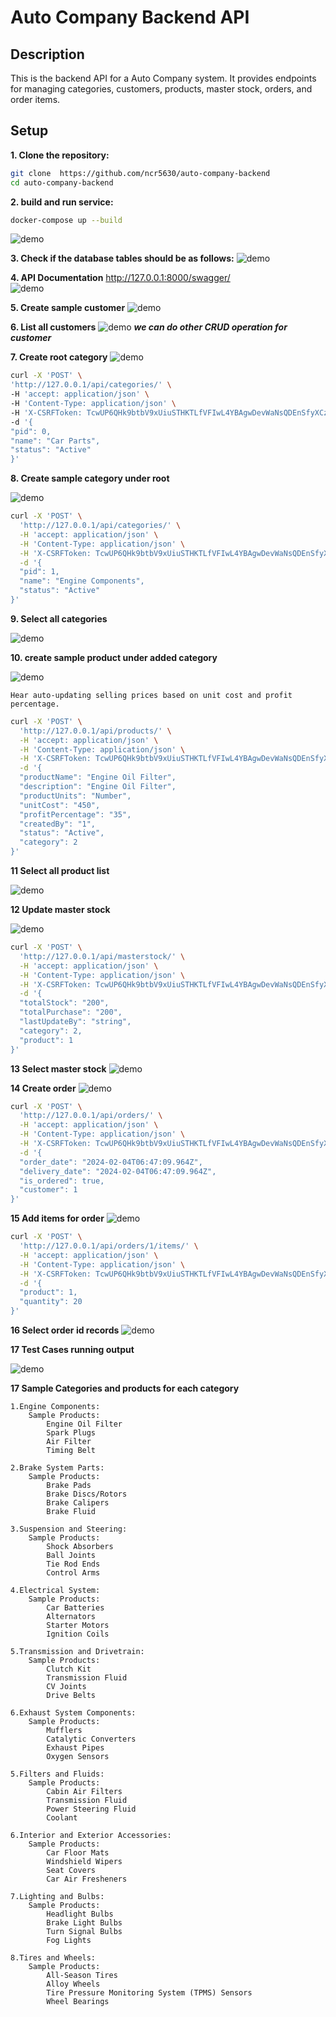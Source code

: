 # Auto Company Backend API

## Description

This is the backend API for a Auto Company system. It provides endpoints for managing categories, customers, products, master stock, orders, and order items.

## Setup

**1. Clone the repository:**

   ```bash
   git clone  https://github.com/ncr5630/auto-company-backend
   cd auto-company-backend
   ```
**2. build and run service:**
   ```bash
   docker-compose up --build
   ```
![demo](demo_screen_captures/docker-composer_output.png)

**3. Check if the database tables should be as follows:**
![demo](demo_screen_captures/car_spare_parts.png)

**4. API Documentation**
http://127.0.0.1:8000/swagger/  
![demo](demo_screen_captures/all_endpoints.png)

**5. Create sample customer**
![demo](demo_screen_captures/create_sample_customer.png)

**6. List all customers**
   ![demo](demo_screen_captures/get_customer_details.png)
   ***we can do other CRUD operation for customer***


**7. Create root category**
![demo](demo_screen_captures/create_root_category.png)
   ```bash
   curl -X 'POST' \
  'http://127.0.0.1/api/categories/' \
  -H 'accept: application/json' \
  -H 'Content-Type: application/json' \
  -H 'X-CSRFToken: TcwUP6QHk9btbV9xUiuSTHKTLfVFIwL4YBAgwDevWaNsQDEnSfyXCzfrCkzjTDTE' \
  -d '{
  "pid": 0,
  "name": "Car Parts",
  "status": "Active"
}'
   ```

**8. Create sample category under root**

![demo](demo_screen_captures/sample_catgeory_under_root.png)

   ```bash
   curl -X 'POST' \
     'http://127.0.0.1/api/categories/' \
     -H 'accept: application/json' \
     -H 'Content-Type: application/json' \
     -H 'X-CSRFToken: TcwUP6QHk9btbV9xUiuSTHKTLfVFIwL4YBAgwDevWaNsQDEnSfyXCzfrCkzjTDTE' \
     -d '{
     "pid": 1,
     "name": "Engine Components",
     "status": "Active"
   }'   
   ```
**9. Select all categories**

![demo](demo_screen_captures/category_list.png)

**10. create sample product under added category**

![demo](demo_screen_captures/create_sample_product.png)
```text
Hear auto-updating selling prices based on unit cost and profit percentage.

```
```bash
curl -X 'POST' \
  'http://127.0.0.1/api/products/' \
  -H 'accept: application/json' \
  -H 'Content-Type: application/json' \
  -H 'X-CSRFToken: TcwUP6QHk9btbV9xUiuSTHKTLfVFIwL4YBAgwDevWaNsQDEnSfyXCzfrCkzjTDTE' \
  -d '{
  "productName": "Engine Oil Filter",
  "description": "Engine Oil Filter",
  "productUnits": "Number",
  "unitCost": "450",
  "profitPercentage": "35",
  "createdBy": "1",
  "status": "Active",
  "category": 2
}'
```
**11 Select all product list**

![demo](demo_screen_captures/select_all_products.png)

**12 Update master stock**

![demo](demo_screen_captures/create_master_stock.png)

```bash
curl -X 'POST' \
  'http://127.0.0.1/api/masterstock/' \
  -H 'accept: application/json' \
  -H 'Content-Type: application/json' \
  -H 'X-CSRFToken: TcwUP6QHk9btbV9xUiuSTHKTLfVFIwL4YBAgwDevWaNsQDEnSfyXCzfrCkzjTDTE' \
  -d '{
  "totalStock": "200",
  "totalPurchase": "200",
  "lastUpdateBy": "string",
  "category": 2,
  "product": 1
}'
```
**13 Select master stock**
![demo](demo_screen_captures/select_master_stock.png)

**14 Create order**
![demo](demo_screen_captures/create_order.png)

```bash
curl -X 'POST' \
  'http://127.0.0.1/api/orders/' \
  -H 'accept: application/json' \
  -H 'Content-Type: application/json' \
  -H 'X-CSRFToken: TcwUP6QHk9btbV9xUiuSTHKTLfVFIwL4YBAgwDevWaNsQDEnSfyXCzfrCkzjTDTE' \
  -d '{
  "order_date": "2024-02-04T06:47:09.964Z",
  "delivery_date": "2024-02-04T06:47:09.964Z",
  "is_ordered": true,
  "customer": 1
}'
```

**15 Add items for order**
![demo](demo_screen_captures/add_items.png)
```bash
curl -X 'POST' \
  'http://127.0.0.1/api/orders/1/items/' \
  -H 'accept: application/json' \
  -H 'Content-Type: application/json' \
  -H 'X-CSRFToken: TcwUP6QHk9btbV9xUiuSTHKTLfVFIwL4YBAgwDevWaNsQDEnSfyXCzfrCkzjTDTE' \
  -d '{
  "product": 1,
  "quantity": 20
}'
```
**16 Select order id records**
![demo](demo_screen_captures/select_order.png)

**17 Test Cases running output**

![demo](demo_screen_captures/test_cases_running.png)

**17 Sample Categories and products for each category**
```text
1.Engine Components:
    Sample Products:
        Engine Oil Filter
        Spark Plugs
        Air Filter
        Timing Belt
        
2.Brake System Parts:
    Sample Products:
        Brake Pads
        Brake Discs/Rotors
        Brake Calipers
        Brake Fluid
        
3.Suspension and Steering:
    Sample Products:
        Shock Absorbers
        Ball Joints
        Tie Rod Ends
        Control Arms
        
4.Electrical System:
    Sample Products:
        Car Batteries
        Alternators
        Starter Motors
        Ignition Coils
        
5.Transmission and Drivetrain:
    Sample Products:
        Clutch Kit
        Transmission Fluid
        CV Joints
        Drive Belts

6.Exhaust System Components:
    Sample Products:
        Mufflers
        Catalytic Converters
        Exhaust Pipes
        Oxygen Sensors
        
5.Filters and Fluids:
    Sample Products:
        Cabin Air Filters
        Transmission Fluid
        Power Steering Fluid
        Coolant
        
6.Interior and Exterior Accessories:
    Sample Products:
        Car Floor Mats
        Windshield Wipers
        Seat Covers
        Car Air Fresheners
        
7.Lighting and Bulbs:
    Sample Products:
        Headlight Bulbs
        Brake Light Bulbs
        Turn Signal Bulbs
        Fog Lights

8.Tires and Wheels:
    Sample Products:
        All-Season Tires
        Alloy Wheels
        Tire Pressure Monitoring System (TPMS) Sensors
        Wheel Bearings
```
